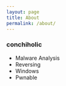 ```yaml
---
layout: page
title: About
permalink: /about/
---
```




### conchiholic
- Malware Analysis  
- Reversing  
- Windows  
- Pwnable  
